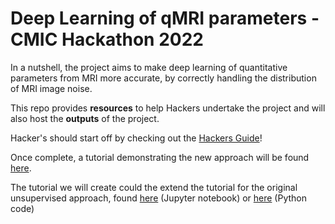 # Deep Learning of qMRI parameters - CMIC Hackathon 2022

In a nutshell, the project aims to make deep learning of quantitative parameters from MRI more accurate, by correctly handling the distribution of MRI image noise. 

This repo provides **resources** to help Hackers undertake the project and will also host the **outputs** of the project.

Hacker's should start off by checking out the [Hackers Guide](Hackers_Guide.md)!

Once complete, a tutorial demonstrating the new approach will be found [here](deep_qmri_rician.ipynb).

The tutorial we will create could the extend the tutorial for the original unsupervised approach, found [here](deep_qmri_leastsquares_demo.ipynb) (Jupyter notebook) or [here](deep_qmri_leastsquares_demo.py) (Python code)







